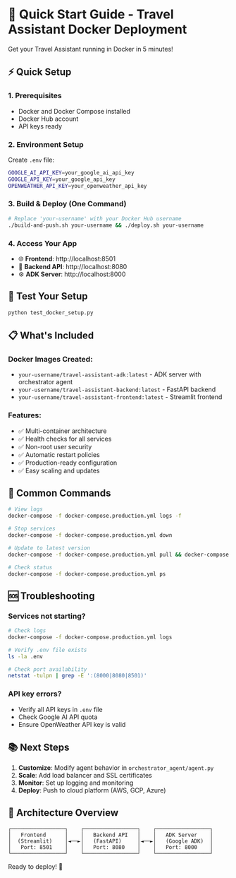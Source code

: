 # 🚀 Quick Start Guide - Travel Assistant Docker Deployment

Get your Travel Assistant running in Docker in 5 minutes!

## ⚡ Quick Setup

### 1. Prerequisites
- Docker and Docker Compose installed
- Docker Hub account
- API keys ready

### 2. Environment Setup
Create `.env` file:
```bash
GOOGLE_AI_API_KEY=your_google_ai_api_key
GOOGLE_API_KEY=your_google_api_key  
OPENWEATHER_API_KEY=your_openweather_api_key
```

### 3. Build & Deploy (One Command)
```bash
# Replace 'your-username' with your Docker Hub username
./build-and-push.sh your-username && ./deploy.sh your-username
```

### 4. Access Your App
- 🌐 **Frontend**: http://localhost:8501
- 🔧 **Backend API**: http://localhost:8080
- ⚙️ **ADK Server**: http://localhost:8000

## 🧪 Test Your Setup
```bash
python test_docker_setup.py
```

## 📋 What's Included

### Docker Images Created:
- `your-username/travel-assistant-adk:latest` - ADK server with orchestrator agent
- `your-username/travel-assistant-backend:latest` - FastAPI backend
- `your-username/travel-assistant-frontend:latest` - Streamlit frontend

### Features:
- ✅ Multi-container architecture
- ✅ Health checks for all services
- ✅ Non-root user security
- ✅ Automatic restart policies
- ✅ Production-ready configuration
- ✅ Easy scaling and updates

## 🔄 Common Commands

```bash
# View logs
docker-compose -f docker-compose.production.yml logs -f

# Stop services
docker-compose -f docker-compose.production.yml down

# Update to latest version
docker-compose -f docker-compose.production.yml pull && docker-compose -f docker-compose.production.yml up -d

# Check status
docker-compose -f docker-compose.production.yml ps
```

## 🆘 Troubleshooting

### Services not starting?
```bash
# Check logs
docker-compose -f docker-compose.production.yml logs

# Verify .env file exists
ls -la .env

# Check port availability
netstat -tulpn | grep -E ':(8000|8080|8501)'
```

### API key errors?
- Verify all API keys in `.env` file
- Check Google AI API quota
- Ensure OpenWeather API key is valid

## 📚 Next Steps

1. **Customize**: Modify agent behavior in `orchestrator_agent/agent.py`
2. **Scale**: Add load balancer and SSL certificates
3. **Monitor**: Set up logging and monitoring
4. **Deploy**: Push to cloud platform (AWS, GCP, Azure)

## 🎯 Architecture Overview

```
┌─────────────────┐    ┌─────────────────┐    ┌─────────────────┐
│   Frontend      │    │   Backend API   │    │   ADK Server    │
│  (Streamlit)    │◄──►│   (FastAPI)     │◄──►│   (Google ADK)  │
│   Port: 8501    │    │   Port: 8080    │    │   Port: 8000    │
└─────────────────┘    └─────────────────┘    └─────────────────┘
```

Ready to deploy! 🚀 